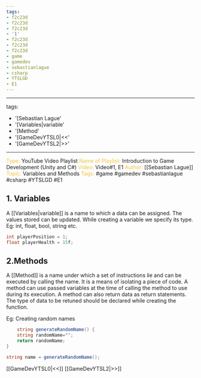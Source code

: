 ```yaml
---
tags:
- f2c23d
- f2c23d
- f2c23d
- '1'
- f2c23d
- f2c23d
- f2c23d
- game
- gamedev
- sebastianlague
- csharp
- YTSLGD
- E1
---
```


---
tags:
- '[Sebastian Lague'
- '[Variables|variable'
- '[Method'
- '[GameDevYTSL0|<<'
- '[GameDevYTSL2|>>'
---

<span style="color: #f2c23d;">Type:</span> YouTube Video Playlist
<span style="color: #f2c23d;">Name of Playlist:</span> Introduction to Game Development (Unity and C#)
<span style="color: #f2c23d;">Video: </span>Video#1, E1
<span style="color: #f2c23d;">Author: 
</span> [[Sebastian Lague]]
<span style="color: #f2c23d;">Topic: </span>  Variables and Methods
<span style="color: #f2c23d;">Tags:</span> #game #gamedev #sebastianlague #csharp #YTSLGD #E1

## 1. Variables
A [[Variables|variable]] is a name to which a data can be assigned. The values stored can be updated. While creating a variable we specify its type.
Eg: int, float, bool, string etc.

```cs
int playerPosition = 1;
float playerHealth = 15f;
```

## 2.Methods
A [[Method]] is a name under which a set of instructions lie and can be executed by calling the name. It is a means of isolating a piece of code. A method can use passed variables at the time of calling the method to use during its execution. A method can also return data as return statements. The type of data to be retuned should be declared while creating the function.

Eg: Creating random names
```cs
	string generateRandomName() {
	string randomName="";
	return randomName;
}

string name = generateRandomName();
```

[[GameDevYTSL0|<<]] [[GameDevYTSL2|>>]]